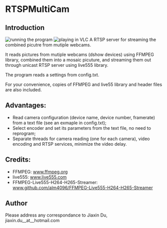 # RTSPMultiCam

## Introduction
![running the program](https://github.com/jiaxin-du/RTSPMultiCam/blob/master/cmd.jpg)
![playing in VLC](https://github.com/jiaxin-du/RTSPMultiCam/blob/master/playing.jpg)
A RTSP server for streaming the combined picutre from mutiple webcams.

It reads pictures from mutiple webcams (dshow devices) using FFMPEG library, combined them into a mosaic picuture, 
and streaming them out through unicast RTSP server using live555 library.

The program reads a settings from config.txt.
    
For your convenience, copies of FFMPEG and live55 library and header files are also included.

## Advantages:
- Read camera configuration (device name, device number, framerate) from a text file (see an exmaple in config.txt); 
- Select encoder and set its parameters from the text file, no need to reprogram;
- Separate threads for camera reading (one for each camera), video encoding and RTSP services, minimize the video delay.

## Credits:
- FFMPEG: www.ffmpeg.org
- live555: www.live555.com
- FFMPEG-Live555-H264-H265-Streamer: www.github.com/alm4096/FFMPEG-Live555-H264-H265-Streamer

## Author
Please address any correspondance to Jiaxin Du, jiaxin.du__at__hotmail.com
